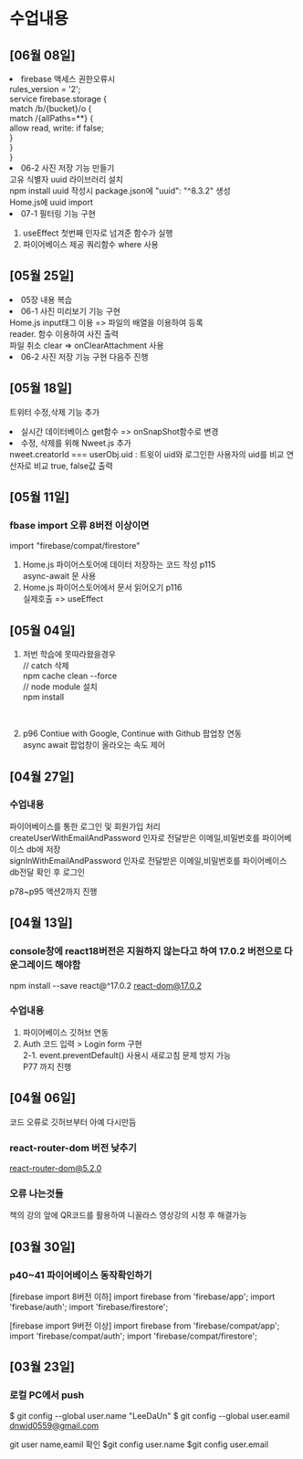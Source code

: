 # 수업내용


## [06월 08일] ##
<li> firebase 액세스 권한오류시</li>
rules_version = '2';</br>
service firebase.storage {</br>
  match /b/{bucket}/o {</br>
    match /{allPaths=**} {</br>
      allow read, write: if false;</br>
    }</br>
  }</br>
}</br>

<li>06-2 사진 저장 기능 만들기</li>
고유 식별자 uuid 라이브러리 설치<br>
npm install uuid 작성시 package.json에 "uuid": "^8.3.2" 생성<br>
Home.js에 uuid import<br>

<li>07-1 필터링 기능 구현</li>

1. useEffect 첫번째 인자로 넘겨준 함수가 실행
2. 파이어베이스 제공 쿼리함수 where 사용

## [05월 25일] ##
<li>05장 내용 복습</li>

<li>06-1 사진 미리보기 기능 구현</li>
Home.js input태그 이용 => 파일의 배열을 이용하여 등록<br>
reader. 함수 이용하여 사진 출력<br>
파일 취소 clear => onClearAttachment 사용 <br>

<li>06-2 사진 저장 기능 구현 다음주 진행</li>


## [05월 18일] ##
트위터 수정,삭제 기능 추가<br>

<li>실시간 데이터베이스 get함수 => onSnapShot함수로 변경</li>

<li>수정, 삭제를 위해 Nweet.js 추가</li>
nweet.creatorId === userObj.uid : 트윗이 uid와 로그인한 사용자의 uid를 비교 연산자로 비교 true, false값 출력


## [05월 11일] ##

### fbase import 오류 8버전 이상이면<br>
import "firebase/compat/firestore"<br>

1. Home.js 파이어스토어에 데이터 저장하는 코드 작성 p115 <br>
async-await 문 사용 <br>
2. Home.js 파이어스토어에서 문서 읽어오기 p116 <br>
실제호출 => useEffect


## [05월 04일] ##
1. 저번 학습에 못따라왔을경우<br>
// catch 삭제<br>
npm cache clean --force<br>
// node module 설치<br>
npm install<br>
<br>

2. p96 Contiue with Google, Continue with Github 팝업창 연동<br>
async await 팝업창이 올라오는 속도 제어<br>

## [04월 27일] ##
### 수업내용
파이어베이스를 통한 로그인 및 회원가입 처리<br>
createUserWithEmailAndPassword 인자로 전달받은 이메일,비밀번호를 파이어베이스 db에 저장<br>
signInWithEmailAndPassword 인자로 전달받은 이메일,비밀번호를 파이어베이스 db전달 확인 후 로그인<br>


p78~p95 액션2까지 진행


## [04월 13일] ##

### console창에 react18버전은 지원하지 않는다고 하여 17.0.2 버전으로 다운그레이드 해야함
npm install --save react@^17.0.2 react-dom@17.0.2

### 수업내용
1. 파이어베이스 깃허브 연동<br>
2. Auth 코드 입력 > Login form 구현<br>
2-1. event.preventDefault() 사용시 새로고침 문제 방지 가능<br> 
P77 까지 진행


## [04월 06일] ##

코드 오류로 깃허브부터 아예 다시만듬

### react-router-dom 버전 낮추기 
react-router-dom@5.2.0

### 오류 나는것들
책의 강의 앞에 QR코드를 활용하여 니꼴라스 영상강의 시청 후 해결가능


## [03월 30일] ##

### p40~41 파이어베이스 동작확인하기
[firebase import 8버전 이하]
import firebase from 'firebase/app'; 
import 'firebase/auth'; 
import 'firebase/firestore';

[firebase import 9버전 이상]
import firebase from 'firebase/compat/app'; 
import 'firebase/compat/auth'; 
import 'firebase/compat/firestore';


## [03월 23일] ##

### 로컬 PC에서 push
$ git config --global user.name "LeeDaUn" 
$ git config --global user.eamil dnwjd0559@gmail.com

git user name,eamil 확인
$git config user.name 
$git config user.email
